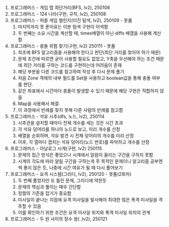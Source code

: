 1. 프로그래머스 - 게임 맵 최단거리(BFS, lv2), 250108
2. 프로그래머스 - 124 나라(구현, 규칙, lv2), 250108
3. 프로그래머스 - 퍼즐 게임 챌린지(이진 탐색, lv2), 250109 - 못품
	1. 마지막까지 못 푼이유는 이분 탐색 구현이 어색함
	2. 두 번째는 소요 시간을 계산할 때, times배열이 아닌 diffs 배열을 사용해 계산함
4. 프로그래머스 - 충돌 위험 찾기(구현, lv2) 250111 - 못품
	1. 최초에 BFS 알고리즘을 사용해야 한다고 판단(최단 거리를 찾아야 하기 때문)
	2. 문제 조건에 따르면 굳이 사용할 필요도 없었고, Y축을 우선해야 하는 조건 때문에 최단 거리를 구하는 코드를 구현하는데 어려움이 존재
	3. 해당 부분을 다른 코드를 참고하여 작성 후 다시 문제 풀기
	4. 처음 Zone 객체의 내부 필드를 Set을 사용하고 boolean값을 통해 충돌 여부를 판단.
	5. 같은 좌표에서 시간마다 충돌이 발생할 수 있기 때문에 해당 구현은 적합하지 않음
	6. Map을 사용해서 해결
	7. 이 과정에서 반례를 찾지 못해 다른 사람의 반례를 참고함
5. 프로그래머스 - 석유 시추(dfs, 노드, lv2), 250114
	1. 시추관을 설치할 때마다 전체 개수를 세는 것은 시간 초과
	2. 각 석유 덩어리를 하나의 노드로 보고, 미리 개수를 산정
	3. 배열을 순회하며, 석유 발견 시 전체 덩어리의 개수를 미리 산정
	4. 이후, 각 열마다 겹치는 석유 덩어리(노드 번호)를 파악하고 개수를 산정
6. 프로그래머스 - 아날로그 시계(구현, lv2) 250115
	1. 문제의 접근 방식은 좋았으나 시계에서 알람이 울리는 구간을 구하지 못함
	2. 시계의 각도에 따라 알림 구간을 구하는게 주 목적인 문제이니 알고리즘 공부엔 썩 좋지 않은 듯, 나중에 시간 여유가 될 때 다시 풀어보기
7. 프로그래머스 - 요격 시스템(그리디, lv2), 250120 - 못품(2회차)
	1. 두 번째 풀었지만 또 틀린 문제, 그리디에 약한듯
	2. 문제의 핵심과 풀이는 매우 간단함
	3. 정렬의 기준을 잡기가 중요함
	4. 미사일이 끝나는 지점에 요격 미사일을 발사해야 최대한 많은 폭격 미사일을 격추할 수 있음
	5. 이를 확인하기 위한 조건은 요격 미사일 위치와 폭격 미사일 위치의 관계
8. 프로그래머스 - 두 원 사이의 정수 쌍( ,lv2), 250121